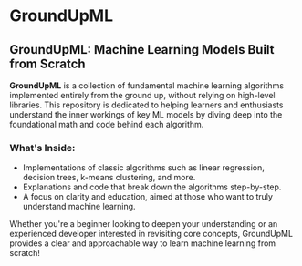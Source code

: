 # GroundUpML
## GroundUpML: Machine Learning Models Built from Scratch
**GroundUpML** is a collection of fundamental machine learning algorithms implemented entirely from the ground up, without relying on high-level libraries. This repository is dedicated to helping learners and enthusiasts understand the inner workings of key ML models by diving deep into the foundational math and code behind each algorithm.

### What's Inside:
- Implementations of classic algorithms such as linear regression, decision trees, k-means clustering, and more.
- Explanations and code that break down the algorithms step-by-step.
- A focus on clarity and education, aimed at those who want to truly understand machine learning.

Whether you're a beginner looking to deepen your understanding or an experienced developer interested in revisiting core concepts, GroundUpML provides a clear and approachable way to learn machine learning from scratch!

